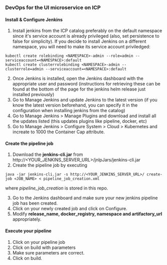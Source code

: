 ### DevOps for the UI microservice on ICP

#### Install & Configure Jenkins

1. Install jenkins from the ICP catalog preferably on the default namespace since it's service account is already privileged (also, set persistence to false for simplicity). If you decide to install Jenkins on a different namespace, you will need to make its service account priviledged:

```
kubectl create rolebinding <NAMESPACE>-admin --role=admin --serviceaccount=<NAMESPACE>:default
kubectl create clusterrolebinding <NAMESPACE>-admin --clusterrole=admin --serviceaccount=<NAMESPACE>:default
```

2. Once Jenkins is installed, open the Jenkins dashboard with the appropriate user and password (instructions for retrieving these can be found at the bottom of the page for the jenkins helm release just installed previously)
3. Go to Manage Jenkins and update Jenkins to the latest version (if you know the latest version beforehand, you can specify it in the configuration when installing jenkins from the catalog)
4. Go to Manage Jenkins > Manage Plugins and download and install all the updates listed (this updates plugins like pipeline, docker, etc)
5. Go to Manage Jenkins > Configure System > Cloud > Kubernetes and increate to 1000 the Container Cap attribute.

#### Create the pipeline job

1. Download the **jenkins-cli.jar** from http://<YOUR_JENKINS_SERVER_URL>/jnlpJars/jenkins-cli.jar
2. Create the pipeline job by executing

```
java -jar jenkins-cli.jar -s http://<YOUR_JENKINS_SERVER_URL>/ create-job <JOB_NAME> < pipeline_job_creation.xml
```

where *pipeline_job_creation* is stored in this repo.

3. Go to the Jenkins dashboard and make sure your new jenkins pipeline job has been created.
4. Click on your newly created job and click on Configure.
5. Modify **release_name, docker_registry, namespace and artifactory_url** appropriately.

#### Execute your pipeline

1. Click on your pipeline job
2. Click on build with parameters
3. Make sure parameters are correct.
4. Click on build.
